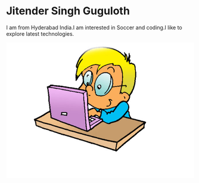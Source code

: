 # Jitender Singh Guguloth

I am from Hyderabad India.I am interested in Soccer and coding.I like to explore latest technologies.




![Good image](image.jpg)